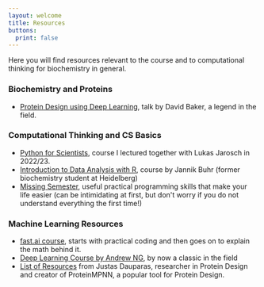 ```yaml
---
layout: welcome
title: Resources
buttons:
  print: false
---
```

Here you will find resources relevant to the course and to computational thinking for biochemistry in general.

### Biochemistry and Proteins

- [Protein Design using Deep Learning](https://www.youtube.com/watch?v=-H27Kv5duYA), talk by David Baker, a legend in the field.

### Computational Thinking and CS Basics

- [Python for Scientists](https://github.com/kierandidi/python_for_scientists), course I lectured together with Lukas Jarosch in 2022/23.
- [Introduction to Data Analysis with R](https://jmbuhr.de/dataIntro20/), course by Jannik Buhr (former biochemistry student at Heidelberg)
- [Missing Semester](https://missing.csail.mit.edu/), useful practical programming skills that make your life easier (can be intimidating at first, but don't worry if you do not understand everything the first time!)

### Machine Learning Resources

- [fast.ai course](https://www.fast.ai/), starts with practical coding and then goes on to explain the math behind it.
- [Deep Learning Course by Andrew NG](https://www.coursera.org/specializations/deep-learning?utm_medium=sem&utm_source=gg&utm_campaign=B2C_EMEA_deep-learning_deeplearning-ai_FTCOF_specializations_country-UK-country-GB&campaignid=19970507700&adgroupid=154882314224&device=c&keyword=andrew%20ng%20deep%20learning%20course&matchtype=b&network=g&devicemodel=&adposition=&creativeid=654977645500&hide_mobile_promo&gclid=CjwKCAjwrpOiBhBVEiwA_473dBBhCJytS9XD908HNDaa4_bFUfTVsXuDxo_J-Vb0uNhPyUo7bNr21hoC6NUQAvD_BwE), by now a classic in the field
- [List of Resources](https://dauparas.github.io/post/learning/) from Justas Dauparas, researcher in Protein Design and creator of ProteinMPNN, a popular tool for Protein Design.


